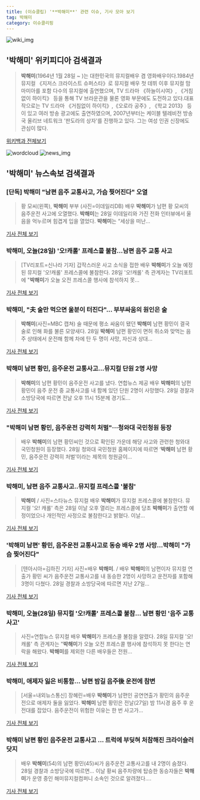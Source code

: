 ```yaml
---
title: (이슈클립) '**박해미**' 관련 이슈, 기사 모아 보기
tag: 박해미
category: 이슈클리핑
---
```

![wiki_img](https://user-images.githubusercontent.com/42597476/44503234-41136a80-a6d0-11e8-9071-6fc6418eafe4.png)
## **'**박해미**'** 위키피디아 검색결과
>**박해미**(1964년 1월 28일 ~ )는 대한민국의 뮤지컬배우 겸 영화배우이다.1984년 뮤지컬 《지저스 크라이스트 슈퍼스타》로 뮤지컬 배우 첫 데뷔 이후 뮤지컬 맘마미아를 포함 다수의 뮤지컬에 출연했으며, TV 드라마 《하늘이시여》, 《거침없이 하이킥》 등을 통해 TV 브라운관을 물론 영화 부문에도 도전하고 있다.대표작으로는 TV 드라마 《거침없이 하이킥》,《오로라 공주》, 《학교 2013》 등이 있고 여러 방송 광고에도 출연하였으며, 2007년부터는 케이블 텔레비전 방송국 올리브 네트워크 '판도라의 상자'를 진행하고 있다. 그는 여성 인권 신장에도 관심이 많다.

<a href="https://ko.wikipedia.org/wiki/박해미" target="_blank">위키백과 전체보기</a>

![wordcloud](https://s3.ap-northeast-2.amazonaws.com/lyrics101-wordcloud/2018-08-28-1535434705.png)
![news_img](https://user-images.githubusercontent.com/42597476/44507050-1206f400-a6e4-11e8-8d98-7ffbfebb353f.png)
## **'**박해미**'** 뉴스속보 검색결과
### [단독] **박해미** "남편 음주 교통사고, 가슴 찢어진다" 오열

>황 모씨(왼쪽), **박해미** 부부 (사진=이데일리DB) 배우 **박해미**가 남편 황 모씨의 음주운전 사고에 오열했다. **박해미**는 28일 이데일리와 가진 전화 인터뷰에서 울음을 억누르며 힘겹게 입을 열었다. **박해미**는 “세상을 떠난...

<a href="http://starin.edaily.co.kr/news/newspath.asp?newsid=01200486619311912" target="_blank">기사 전체 보기</a>

### **박해미**, 오늘(28일) '오!캐롤' 프레스콜 불참…남편 음주 교통 사고

>[TV리포트=신나라 기자] 갑작스러운 사고 소식을 접한 배우 **박해미**가 오늘 예정된 뮤지컬 '오!캐롤' 프레스콜에 불참한다. 28일 '오!캐롤' 측 관계자는 TV리포트에 "**박해미**가 오늘 오전 프레스콜 행사에 참석하지 못...

<a href="http://www.tvreport.co.kr/?c=news&m=newsview&idx=1076832" target="_blank">기사 전체 보기</a>

### **박해미**, "夫 술만 먹으면 울분이 터진다"… 부부싸움의 원인은 술

>**박해미**(사진=MBC 캡쳐) 술 때문에 평소 싸움이 됐던 **박해미** 남편 황민이 결국 술로 인해 화를 불른 모양새다.   28일 **박해미** 남편 황민이 면허 취소와 맞먹는 음주 상태에서 운전해 함께 차에 탄 두 명이 사망, 자신과 상대...

<a href="http://www.gnmaeil.com/news/articleView.html?idxno=381246" target="_blank">기사 전체 보기</a>

### **박해미** 남편 황민, 음주운전 교통사고…뮤지컬 단원 2명 사망

>**박해미**의 남편 황민이 음주운전 사고를 냈다. 연합뉴스 제공 배우 **박해미**의 남편 황민이 음주 운전 중 교통사고를 내 함께 있던 단원 2명이 사망했다. 28일 경찰과 소방당국에 따르면 전날 오후 11시 15분께 경기도...

<a href="http://star.hankookilbo.com/News/Read/1a23fcdf26dd40a7bcb9db5cbd9c2165" target="_blank">기사 전체 보기</a>

### "**박해미** 남편 황민, 음주운전 강력히 처벌"···청와대 국민청원 등장

>배우 **박해미**의 남편 황민씨인 것으로 확인된 가운데 해당 사고와 관련한 청와대 국민청원이 등장했다. 28일 청와대 국민청원 홈페이지에 따르면 ‘**박해미** 남편 황민, 음주운전 강력히 처벌’이라는 제목의 청원글이...

<a href="http://www.sedaily.com/NewsView/1S3JAEEMYL" target="_blank">기사 전체 보기</a>

### **박해미**, 남편 음주 교통사고..뮤지컬 프레스콜 '불참'

>**박해미** / 사진=스타뉴스 뮤지컬 배우 **박해미**가 뮤지컬 프레스콜에 불참한다. 뮤지컬 '오! 캐롤' 측은 28일 이날 오후 열리는 프레스콜에 당초 **박해미**가 출연할 예정이었으나 개인적인 사정으로 불참한다고 밝혔다. 이날...

<a href="http://star.mt.co.kr/stview.php?no=2018082810022853491" target="_blank">기사 전체 보기</a>

### '**박해미** 남편' 황민, 음주운전 교통사고로 동승 배우 2명 사망…**박해미** "가슴 찢어진다"

>[텐아시아=김하진 기자] 사진=배우 **박해미**. / 배우 **박해미**의 남편이자 뮤지컬 연출가 황민 씨가 음주운전 교통사고를 내 동승한 2명이 사망하고 운전자를 포함해 3명이 다쳤다. 28일 경찰과 소방당국에 따르면 지난 27일...

<a href="http://www.tenasia.co.kr/archives/1556406" target="_blank">기사 전체 보기</a>

### **박해미**, 오늘(28일) 뮤지컬 '오!캐롤' 프레스콜 불참… 남편 황민 '음주 교통사고'

>사진=연합뉴스 뮤지컬 배우 **박해미**가 프레스콜 불참을 알렸다. 28일 뮤지컬 '오! 캐롤' 측 관계자는 "**박해미**가 오늘 오전 프레스콜 행사에 참석하지 못 한다는 연락을 해왔다. **박해미**를 제외한 다른 배우들은 전원...

<a href="http://news20.busan.com/controller/newsController.jsp?newsId=20180828000095" target="_blank">기사 전체 보기</a>

### **박해미**, 애제자 잃은 비통함… 남편 밤길 음주後 운전에 참변

>[서울=내외뉴스통신] 장혜린=배우 **박해미**가 남편인 공연연출가 황민의 음주운전으로 애제자 둘을 잃었다. **박해미** 남편 황민은 전날(27일) 밤 11시경 음주 후 운전대를 잡았다. 음주운전이 위험한 이유는 한 번 사고가...

<a href="http://www.nbnnews.co.kr/news/articleView.html?idxno=170875" target="_blank">기사 전체 보기</a>

### **박해미** 남편 황민 음주운전 교통사고 … 트럭에 부딪혀 처참해진 크라이슬러 닷지

>배우 **박해미**(54)의 남편 황민(45)씨가 음주운전 교통사고를 내 2명이 숨졌다. 28일 경찰과 소방당국에 따르면... 이날 황씨 음주차량에 탑승한 동승자들은 **박해미**가 운영 중인 해미뮤지컬컴퍼니 소속인 것으로 알려졌다....

<a href="http://news.hankyung.com/article/2018082851507" target="_blank">기사 전체 보기</a>


